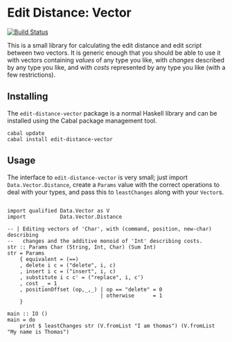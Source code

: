 Edit Distance: Vector
=====================

[![Build Status][badge]][status]

This is a small library for calculating the edit distance and edit script
between two vectors. It is generic enough that you should be able to use it
with vectors containing *values* of any type you like, with *changes* described
by any type you like, and with *costs* represented by any type you like (with a
few restrictions).

Installing
----------

The `edit-distance-vector` package is a normal Haskell library and can be
installed using the Cabal package management tool.

````{shell}
cabal update
cabal install edit-distance-vector
````

Usage
-----

The interface to `edit-distance-vector` is very small; just import
`Data.Vector.Distance`, create a `Params` value with the correct operations to
deal with your types, and pass this to `leastChanges` along with your
`Vector`s.

````{haskell}

import qualified Data.Vector as V
import           Data.Vector.Distance

-- | Editing vectors of 'Char', with (command, position, new-char) describing
--   changes and the additive monoid of 'Int' describing costs.
str :: Params Char (String, Int, Char) (Sum Int)
str = Params
    { equivalent = (==)
    , delete i c = ("delete", i, c)
    , insert i c = ("insert", i, c)
    , substitute i c c' = ("replace", i, c')
    , cost _ = 1
    , positionOffset (op,_,_) | op == "delete" = 0
                              | otherwise      = 1
    }

main :: IO ()
main = do
    print $ leastChanges str (V.fromList "I am thomas") (V.fromList "My name is Thomas")
````

[badge]: https://travis-ci.org/thsutton/edit-distance-vector.svg?branch=master
[status]: https://travis-ci.org/thsutton/edit-distance-vector
